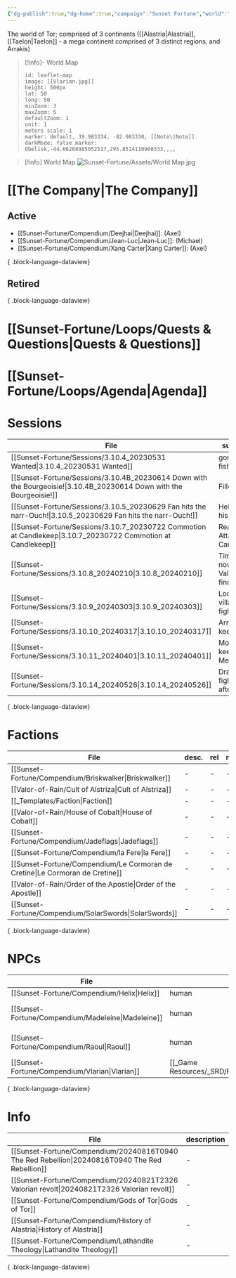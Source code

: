 ```yaml
---
{"dg-publish":true,"dg-home":true,"campaign":"Sunset Fortune","world":"Tor","icon":"FasEarthAsia","tags":["sf","gardenEntry"],"aliases":"Tor,","permalink":"/sunset-fortune/world/","dgPassFrontmatter":true,"created":"2024-01-26T22:33:51.020+10:30","updated":"2024-09-03T18:08:59.009+09:30"}
---
```


The world of Tor; comprised of 3 continents ([[Alastria\|Alastria]], [[Taelon\|Taelon]] - a mega continent comprised of 3 distinct regions, and Arrakis)

> [!info]- World Map
> ```leaflet 
> id: leaflet-map 
> image: [[Vlarian.jpg]]
> height: 500px 
> lat: 50 
> long: 50 
> minZoom: 3
> maxZoom: 5
> defaultZoom: 1
> unit: 1
> meters scale: 1 
> marker: default, 39.983334, -82.983330, [[Note\|Note]] 
> darkMode: false marker: Obelisk,-44.66268985052517,295.8514110908333,,,,

> [!info] World Map ![Sunset-Fortune/Assets/World Map.jpg](/img/user/Sunset-Fortune/Assets/World%20Map.jpg)

# [[The Company\|The Company]]
## Active
- [[Sunset-Fortune/Compendium/Deejhai\|Deejhai]]: (Axel)
- [[Sunset-Fortune/Compendium/Jean-Luc\|Jean-Luc]]: (Michael)
- [[Sunset-Fortune/Compendium/Xang Carter\|Xang Carter]]: (Axel)

{ .block-language-dataview}
## Retired

{ .block-language-dataview}
# [[Sunset-Fortune/Loops/Quests & Questions\|Quests & Questions]]

# [[Sunset-Fortune/Loops/Agenda\|Agenda]]

# Sessions
| File                                                                                                                    | summary                                    |
| ----------------------------------------------------------------------------------------------------------------------- | ------------------------------------------ |
| [[Sunset-Fortune/Sessions/3.10.4_20230531 Wanted\|3.10.4_20230531 Wanted]]                                           | gone fishing                               |
| [[Sunset-Fortune/Sessions/3.10.4B_20230614 Down with the Bourgeoisie!\|3.10.4B_20230614 Down with the Bourgeoisie!]] | Filler                                     |
| [[Sunset-Fortune/Sessions/3.10.5_20230629 Fan hits the narr-Ouch!\|3.10.5_20230629 Fan hits the narr-Ouch!]]         | Helix gets hissy                           |
| [[Sunset-Fortune/Sessions/3.10.7_20230722 Commotion at Candlekeep\|3.10.7_20230722 Commotion at Candlekeep]]         | Reaper Attacks Candlekeep                  |
| [[Sunset-Fortune/Sessions/3.10.8_20240210\|3.10.8_20240210]]                                                         | Time travel, now in Valonier, find village |
| [[Sunset-Fortune/Sessions/3.10.9_20240303\|3.10.9_20240303]]                                                         | Loot village, fight horde                  |
| [[Sunset-Fortune/Sessions/3.10.10_20240317\|3.10.10_20240317]]                                                       | Arrive at keep                             |
| [[Sunset-Fortune/Sessions/3.10.11_20240401\|3.10.11_20240401]]                                                       | Morning keep Meeting                       |
| [[Sunset-Fortune/Sessions/3.10.14_20240526\|3.10.14_20240526]]                                                       | Dragon fight aftermath                     |

{ .block-language-dataview}


# Factions
| File                                                                            | desc. | rel | met | HQ                                      |
| ------------------------------------------------------------------------------- | ----- | --- | --- | --------------------------------------- |
| [[Sunset-Fortune/Compendium/Briskwalker\|Briskwalker]]                       | \-    | \-  | \-  | La Taramba                              |
| [[Valor-of-Rain/Cult of Alstriza\|Cult of Alstriza]]                         | \-    | \-  | \-  | \-                                      |
| [[_Templates/Faction\|Faction]]                                              | \-    | \-  | \-  | \-                                      |
| [[Valor-of-Rain/House of Cobalt\|House of Cobalt]]                           | \-    | \-  | \-  | [[Valor-of-Rain/Valonier\|Valonier]] |
| [[Sunset-Fortune/Compendium/Jadeflags\|Jadeflags]]                           | \-    | \-  | \-  | \-                                      |
| [[Sunset-Fortune/Compendium/la Fere\|la Fere]]                               | \-    | \-  | \-  | Manor de la Fere                        |
| [[Sunset-Fortune/Compendium/Le Cormoran de Cretine\|Le Cormoran de Cretine]] | \-    | \-  | \-  | Cormoran de Cretine                     |
| [[Valor-of-Rain/Order of the Apostle\|Order of the Apostle]]                 | \-    | \-  | \-  | [[Valor-of-Rain/Capitol\|Capitol]]   |
| [[Sunset-Fortune/Compendium/SolarSwords\|SolarSwords]]                       | \-    | \-  | \-  | \-                                      |

{ .block-language-dataview}
# NPCs
| File                                                  | race                                           | occupation                                             | faction | loc.                                  | rel                          | met    | status |
| ----------------------------------------------------- | ---------------------------------------------- | ------------------------------------------------------ | ------- | ------------------------------------- | ---------------------------- | ------ | ------ |
| [[Sunset-Fortune/Compendium/Helix\|Helix]]         | human                                          | Hexblade Fighter                                       | \-      | \-                                    | Begrudgingly tolerated       | has    | \-     |
| [[Sunset-Fortune/Compendium/Madeleine\|Madeleine]] | human                                          | revolutionary                                          | \-      | [[Valor-of-Rain/Capitol\|Capitol]] | [[Sunset-Fortune/Compendium/Jean-Luc\|Jean]]'s sister  | hasn't | \-     |
| [[Sunset-Fortune/Compendium/Raoul\|Raoul]]         | human                                          | knight                                                 | \-      | [[Valor-of-Rain/Capitol\|Capitol]] | [[Sunset-Fortune/Compendium/Jean-Luc\|Jean]]'s brother | hasn't | \-     |
| [[Sunset-Fortune/Compendium/Vlarian\|Vlarian]]     | [[_Game Resources/_SRD/Races/Human\|Human]] | [[_Game Resources/_SRD/Classes/Sorcerer\|Sorcerer]] | \-      | \-                                    | \-                           | hasn't | \-     |

{ .block-language-dataview}
# Info
| File                                                                                              | description |
| ------------------------------------------------------------------------------------------------- | ----------- |
| [[Sunset-Fortune/Compendium/20240816T0940 The Red Rebellion\|20240816T0940 The Red Rebellion]] | \-          |
| [[Sunset-Fortune/Compendium/20240821T2326 Valorian revolt\|20240821T2326 Valorian revolt]]     | \-          |
| [[Sunset-Fortune/Compendium/Gods of Tor\|Gods of Tor]]                                         | \-          |
| [[Sunset-Fortune/Compendium/History of Alastria\|History of Alastria]]                         | \-          |
| [[Sunset-Fortune/Compendium/Lathandite Theology\|Lathandite Theology]]                         | \-          |

{ .block-language-dataview}
